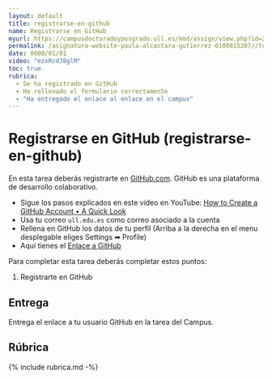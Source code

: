 ```yaml
---
layout: default
title: registrarse-en-github
name: Registrarse en GitHub
myurl: https://campusdoctoradoyposgrado.ull.es/mod/assign/view.php?id=282455&forceview=1
permalink: /asignatura-website-paula-alcantara-gutierrez-0100815207//tema0-introduccion/practicas/registrarse-en-github/
date: 0000/01/01
video: "ezxRcdJ8glM"
toc: true
rubrica:
  - Se ha registrado en GitHub
  - Ha rellenado el formulario correctamente
  - "Ha entregado el enlace al enlace en el campus"
---
```


# Registrarse en GitHub (registrarse-en-github)

En esta tarea deberás registrarte en [GitHub.com](https://github.com).
GitHub es una plataforma de desarrollo colaborativo.

* Sigue los pasos explicados en este vídeo en YouTube: <a href="https://youtu.be/ezxRcdJ8glM" target="_blank">How to Create a GitHub Account • A Quick Look</a>
* Usa tu correo `ull.edu.es` como correo asociado a la cuenta
* Rellena en GitHub los datos de tu perfil (Arriba a la derecha en el menu desplegable eliges Settings ➡︎ Profile)
* Aquí tienes el <a href="https://github.com" target="_blank">Enlace a GitHub</a>

Para completar esta tarea deberás completar estos  puntos:

1. Registrarte en GitHub

## Entrega

Entrega el enlace  a tu usuario GitHub en la tarea del Campus. 

## Rúbrica

{% include rubrica.md -%}
